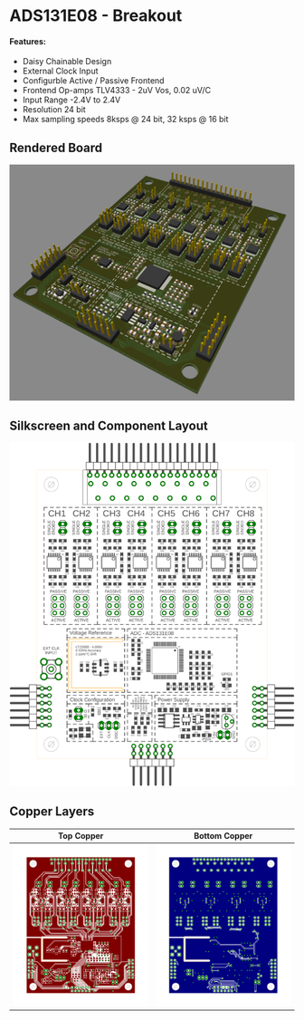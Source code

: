 # ADS131E08 - Breakout
#### Features:
 - Daisy Chainable Design
 - External Clock Input
 - Configurble Active / Passive Frontend
 - Frontend Op-amps TLV4333 - 2uV Vos, 0.02 uV/C
 - Input Range -2.4V to 2.4V
 - Resolution 24 bit
 - Max sampling speeds 8ksps @ 24 bit, 32 ksps @ 16 bit
 
## Rendered Board
![Renedered PCB Image](Images/Render.png)

## Silkscreen and Component Layout
![PCB Silkscreen Layout Image](Images/Top_Silkscreen.png)

## Copper Layers
| Top Copper | Bottom Copper |
|:----:|:----:|
|![Top Copper Image](Images/Top_Copper.png)|  ![Bottom Copper Image](Images/Bottom_Copper.png)|